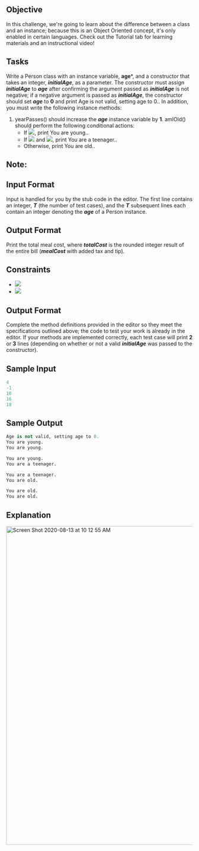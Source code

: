 ## Objective
In this challenge, we're going to learn about the difference between a class and an instance; because this is an Object Oriented concept, it's only enabled in certain languages. Check out the Tutorial tab for learning materials and an instructional video!

## Tasks
Write a Person class with an instance variable, **age***, and a constructor that takes an integer, ***initialAge***, as a parameter. The constructor must assign ***initialAge*** to ***age*** after confirming the argument passed as ***initialAge*** is not negative; if a negative argument is passed as ***initialAge***, the constructor should set ***age*** to **0** and print Age is not valid, setting age to 0.. In addition, you must write the following instance methods:
1. yearPasses() should increase the ***age*** instance variable by **1**.
 amIOld() should perform the following conditional actions:
    - If <img src="https://user-images.githubusercontent.com/55524257/90151146-076c1c00-dd4c-11ea-89b9-a7c79679c065.gif" />, print You are young..
    - If <img src="https://user-images.githubusercontent.com/55524257/90151318-35516080-dd4c-11ea-8450-8cd3b6d4db12.gif" /> and <img src="https://user-images.githubusercontent.com/55524257/90151581-79446580-dd4c-11ea-8d25-3c3b863a0e8f.gif" />, print You are a teenager..
    - Otherwise, print You are old..
## Note:



## Input Format
Input is handled for you by the stub code in the editor.
The first line contains an integer, ***T*** (the number of test cases), and the ***T*** subsequent lines each contain an integer denoting the ***age*** of a Person instance.

## Output Format
Print the total meal cost, where ***totalCost*** is the rounded integer result of the entire bill (***mealCost*** with added tax and tip).

## Constraints
- <img src="https://user-images.githubusercontent.com/55524257/90151875-d2ac9480-dd4c-11ea-9d1f-6bf5be2da44f.gif" />
- <img src="https://user-images.githubusercontent.com/55524257/90152033-f96acb00-dd4c-11ea-8209-4f710c6a9456.gif" />


## Output Format
Complete the method definitions provided in the editor so they meet the specifications outlined above; the code to test your work is already in the editor. If your methods are implemented correctly, each test case will print **2** or **3** lines (depending on whether or not a valid ***initialAge*** was passed to the constructor).
## Sample Input
```python
4
-1
10
16
18
```
## Sample Output
```python
Age is not valid, setting age to 0.
You are young.
You are young.

You are young.
You are a teenager.

You are a teenager.
You are old.

You are old.
You are old.
```
## Explanation
<img width="858" alt="Screen Shot 2020-08-13 at 10 12 55 AM" src="https://user-images.githubusercontent.com/55524257/90152583-9463a500-dd4d-11ea-96bd-902377ab1d84.png"/>